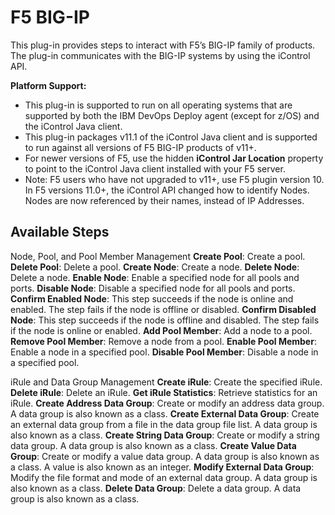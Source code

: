 
# F5 BIG-IP

This plug-in provides steps to interact with F5’s BIG-IP family of products. The plug-in communicates with the BIG-IP systems by using the iControl API.

**Platform Support:**

* This plug-in is supported to run on all operating systems that are supported by both the IBM DevOps Deploy agent (except for z/OS) and the iControl Java client.
* This plug-in packages v11.1 of the iControl Java client and is supported to run against all versions of F5 BIG-IP products of v11+.
* For newer versions of F5, use the hidden **iControl Jar Location** property to point to the iControl Java client installed with your F5 server.
* Note: F5 users who have not upgraded to v11+, use F5 plugin version 10. In F5 versions 11.0+, the iControl API changed how to identify Nodes. Nodes are now referenced by their names, instead of IP Addresses.


## Available Steps

Node, Pool, and Pool Member Management **Create Pool**: Create a pool. **Delete Pool**: Delete a pool. **Create Node**: Create a node. **Delete Node**: Delete a node. **Enable Node**: Enable a specified node for all pools and ports. **Disable Node**: Disable a specified node for all pools and ports. **Confirm Enabled Node**: This step succeeds if the node is online and enabled. The step fails if the node is offline or disabled. **Confirm Disabled Node**: This step succeeds if the node is offline and disabled. The step fails if the node is online or enabled. **Add Pool Member**: Add a node to a pool. **Remove Pool Member**: Remove a node from a pool. **Enable Pool Member**: Enable a node in a specified pool. **Disable Pool Member**: Disable a node in a specified pool.


iRule and Data Group Management **Create iRule**: Create the specified iRule. **Delete iRule**: Delete an iRule. **Get iRule Statistics**: Retrieve statistics for an iRule. **Create Address Data Group**: Create or modify an address data group. A data group is also known as a class. **Create External Data Group**: Create an external data group from a file in the data group file list. A data group is also known as a class. **Create String Data Group**: Create or modify a string data group. A data group is also known as a class. **Create Value Data Group**: Create or modify a value data group. A data group is also known as a class. A value is also known as an integer. **Modify External Data Group**: Modify the file format and mode of an external data group. A data group is also known as a class. **Delete Data Group**: Delete a data group. A data group is also known as a class.


